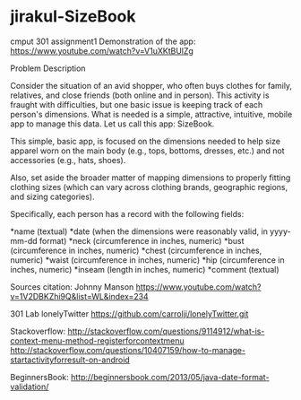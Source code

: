 # jirakul-SizeBook
cmput 301 assignment1 
Demonstration of the app: https://www.youtube.com/watch?v=V1uXKtBUlZg

Problem Description

Consider the situation of an avid shopper, who often buys clothes for family, relatives, and close friends (both online and in person). This activity is fraught with difficulties, but one basic issue is keeping track of each person's dimensions. What is needed is a simple, attractive, intuitive, mobile app to manage this data. Let us call this app: SizeBook.

This simple, basic app, is focused on the dimensions needed to help size apparel worn on the main body (e.g., tops, bottoms, dresses, etc.) and not accessories (e.g., hats, shoes).

Also, set aside the broader matter of mapping dimensions to properly fitting clothing sizes (which can vary across clothing brands, geographic regions, and sizing categories).

Specifically, each person has a record with the following fields:

*name (textual)
*date (when the dimensions were reasonably valid, in yyyy-mm-dd format)
*neck (circumference in inches, numeric)
*bust (circumference in inches, numeric)
*chest (circumference in inches, numeric)
*waist (circumference in inches, numeric)
*hip (circumference in inches, numeric)
*inseam (length in inches, numeric)
*comment (textual)

Sources citation:
Johnny Manson
https://www.youtube.com/watch?v=1V2DBKZhi9Q&list=WL&index=234

301 Lab lonelyTwitter
https://github.com/carrolji/lonelyTwitter.git

Stackoverflow:
http://stackoverflow.com/questions/9114912/what-is-context-menu-method-registerforcontextmenu
http://stackoverflow.com/questions/10407159/how-to-manage-startactivityforresult-on-android

BeginnersBook:
http://beginnersbook.com/2013/05/java-date-format-validation/
